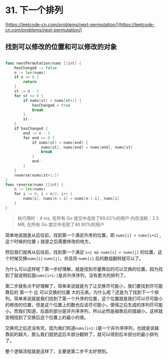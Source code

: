 # 31. 下一个排列
[https://leetcode-cn.com/problems/next-permutation/](https://leetcode-cn.com/problems/next-permutation/)
## 找到可以修改的位置和可以修改的对象
```go

func nextPermutation(nums []int) {
	hasChanged := false
	n := len(nums)
	if n == 0 {
		return
	}
	st := n - 2
	for st >= 0 {
		if nums[st] < nums[st+1] {
			hasChanged = true
			break
		}
		st--
	}
	if hasChanged {
		end := n - 1
		for end >= 0 {
			if nums[st] < nums[end] {
				nums[st], nums[end] = nums[end], nums[st]
				break
			}
			end--
		}
	}
	reverse(nums[st+1:])
}
func reverse(nums []int) {
	n := len(nums)
	for i := 0; i < n/2; i++ {
		nums[i], nums[n-1-i] = nums[n-1-i], nums[i]
	}
}
```
>执行用时：4 ms, 在所有 Go 提交中击败了69.02%的用户
内存消耗：2.5 MB, 在所有 Go 提交中击败了46.90%的用户

简单地说就是从后往前，找到第一个满足升序的位置，即 `nums[i] < nums[i+1]` ,这个时候的位置 `i` 就是之后需要修改的地方。

然后我们就再从后往前，找到第一个满足 `i<j && nums[i] < nums[j]` 的位置，这个时候交换`nums[i]` `nums[j]`，并且将 `nums[i]` 后的数组翻转就可以了。

为什么可以这样呢？第一步好理解，就是找到尽量靠后的可以交换的位置。因为找到了就说明后面`nums[i+1:]`是非升序序列，没有更大的排列了。

第二步就有点不好理解了，简单来说就是为了让交换尽可能小，我们要找到尽可能靠后的 第一个 比 可以交换的位置 大的元素。为什么呢？还是为了找到下一个排列。简单来说就是我们找到了第一个升序的位置，这个位置就是我们可以尽可能小的修改的位置，但是这个位置上的数也应该尽可能小，使得之后生成的序列尽可能小。而我们知道，后面的部分是非升序序列，所以必然是越靠后的值越小。这样就变相找到了交换后这个位置上的最小的值。

交换完之后还没有完，因为我们知道`nums[i+1:]`是一个非升序序列，也就是说越靠前的越大，那么我们就把这后半部分翻转了，就可以得到后半部分的最小排列了。

整个逻辑流程就是这样了，主要是第二步不太好想到。
